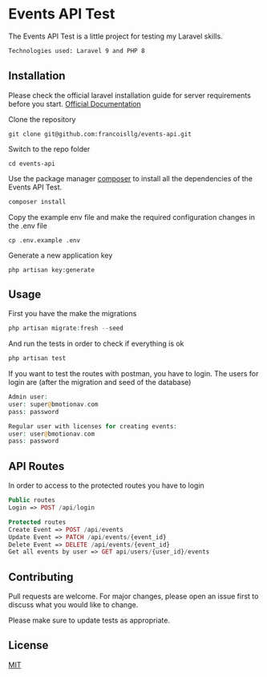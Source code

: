 # Events API Test

The Events API Test is a little project for testing my Laravel skills. 

```bash
Technologies used: Laravel 9 and PHP 8
```

## Installation

Please check the official laravel installation guide for server requirements before you start. [Official Documentation](https://laravel.com/docs/9.x/installation)



Clone the repository

    git clone git@github.com:francoisllg/events-api.git

Switch to the repo folder

    cd events-api

Use the package manager [composer](https://getcomposer.org/download/) to install all the dependencies of the Events API Test.

```bash
composer install
```
Copy the example env file and make the required configuration changes in the .env file

    cp .env.example .env

Generate a new application key

    php artisan key:generate





## Usage

First you have the make the migrations


```php
php artisan migrate:fresh --seed
```

And run the tests in order to check if everything is ok

```php
php artisan test
```

If you want to test the routes with postman, you have to login.
The users for login are (after the migration and seed of the database)

```php
Admin user:
user: super@bmotionav.com 
pass: password

Regular user with licenses for creating events:
user: user@bmotionav.com
pass: password
```


## API Routes
In order to access to the protected routes you have to login

```php
Public routes
Login => POST /api/login

Protected routes
Create Event => POST /api/events
Update Event => PATCH /api/events/{event_id}
Delete Event => DELETE /api/events/{event_id}
Get all events by user => GET api/users/{user_id}/events

```

## Contributing
Pull requests are welcome. For major changes, please open an issue first to discuss what you would like to change.

Please make sure to update tests as appropriate.

## License
[MIT](https://choosealicense.com/licenses/mit/)

